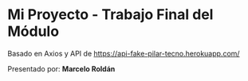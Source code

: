 # Mi Proyecto - Trabajo Final del Módulo

Basado en Axios y API de https://api-fake-pilar-tecno.herokuapp.com/

Presentado por:
**Marcelo Roldán**
